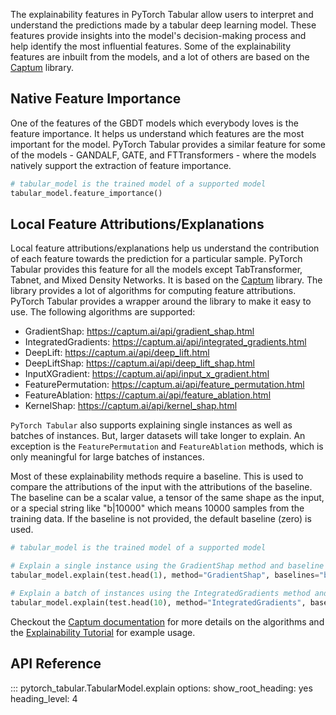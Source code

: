 The explainability features in PyTorch Tabular allow users to interpret and understand the predictions made by a tabular deep learning model. These features provide insights into the model's decision-making process and help identify the most influential features. Some of the explainability features are inbuilt from the models, and a lot of others are based on the [Captum](https://captum.ai/) library.

## Native Feature Importance
One of the features of the GBDT models which everybody loves is the feature importance. It helps us understand which features are the most important for the model. PyTorch Tabular provides a similar feature for some of the models - GANDALF, GATE, and FTTransformers - where the models natively support the extraction of feature importance.
    
``` python
# tabular_model is the trained model of a supported model
tabular_model.feature_importance()
```

## Local Feature Attributions/Explanations
Local feature attributions/explanations help us understand the contribution of each feature towards the prediction for a particular sample. PyTorch Tabular provides this feature for all the models except TabTransformer, Tabnet, and Mixed Density Networks. It is based on the [Captum](https://captum.ai/) library. The library provides a lot of algorithms for computing feature attributions. PyTorch Tabular provides a wrapper around the library to make it easy to use. The following algorithms are supported:

- GradientShap: https://captum.ai/api/gradient_shap.html
- IntegratedGradients: https://captum.ai/api/integrated_gradients.html
- DeepLift: https://captum.ai/api/deep_lift.html
- DeepLiftShap: https://captum.ai/api/deep_lift_shap.html
- InputXGradient: https://captum.ai/api/input_x_gradient.html
- FeaturePermutation: https://captum.ai/api/feature_permutation.html
- FeatureAblation: https://captum.ai/api/feature_ablation.html
- KernelShap: https://captum.ai/api/kernel_shap.html

`PyTorch Tabular` also supports explaining single instances as well as batches of instances. But, larger datasets will take longer to explain. An exception is the `FeaturePermutation` and `FeatureAblation` methods, which is only meaningful for large batches of instances.

Most of these explainability methods require a baseline. This is used to compare the attributions of the input with the attributions of the baseline. The baseline can be a scalar value, a tensor of the same shape as the input, or a special string like "b|10000" which means 10000 samples from the training data. If the baseline is not provided, the default baseline (zero) is used.

``` python
# tabular_model is the trained model of a supported model

# Explain a single instance using the GradientShap method and baseline as 10000 samples from the training data
tabular_model.explain(test.head(1), method="GradientShap", baselines="b|10000")

# Explain a batch of instances using the IntegratedGradients method and baseline as 0
tabular_model.explain(test.head(10), method="IntegratedGradients", baselines=0)
```

Checkout the [Captum documentation](https://captum.ai/docs/algorithms) for more details on the algorithms and the [Explainability Tutorial](tutorials/14-Explainability.ipynb) for example usage.

## API Reference
::: pytorch_tabular.TabularModel.explain
    options:
        show_root_heading: yes
        heading_level: 4
